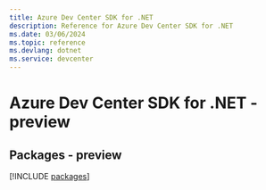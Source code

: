 ```yaml
---
title: Azure Dev Center SDK for .NET
description: Reference for Azure Dev Center SDK for .NET
ms.date: 03/06/2024
ms.topic: reference
ms.devlang: dotnet
ms.service: devcenter
---
```

# Azure Dev Center SDK for .NET - preview
## Packages - preview
[!INCLUDE [packages](dev-center-index.md)]